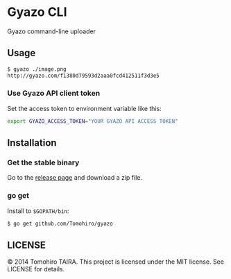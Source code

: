Gyazo CLI
================================================================================

Gyazo command-line uploader


Usage
--------------------------------------------------------------------------------

```sh
$ gyazo ./image.png
http://gyazo.com/f1380d79593d2aaa0fcd412511f3d3e5
```


### Use Gyazo API client token

Set the access token to environment variable like this:

```sh
export GYAZO_ACCESS_TOKEN="YOUR GYAZO API ACCESS TOKEN"
```


Installation
--------------------------------------------------------------------------------

### Get the stable binary

Go to the [release page](/releases) and download a zip file.


### go get

Install to `$GOPATH/bin`:

```sh
$ go get github.com/Tomohiro/gyazo
```


LICENSE
--------------------------------------------------------------------------------

&copy; 2014 Tomohiro TAIRA.
This project is licensed under the MIT license.
See LICENSE for details.
